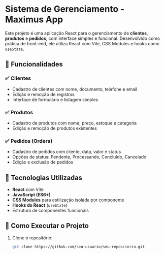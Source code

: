 # Sistema de Gerenciamento - Maximus App

Este projeto é uma aplicação React para o gerenciamento de **clientes**, **produtos** e **pedidos**, com interface simples e funcional. Desenvolvido como prática de front-end, ele utiliza React com Vite, CSS Modules e hooks como `useState`.

## 📌 Funcionalidades

### ✅ Clientes
- Cadastro de clientes com nome, documento, telefone e email
- Edição e remoção de registros
- Interface de formulário e listagem simples

### ✅ Produtos
- Cadastro de produtos com nome, preço, estoque e categoria
- Edição e remoção de produtos existentes

### ✅ Pedidos (Orders)
- Cadastro de pedidos com cliente, data, valor e status
- Opções de status: Pendente, Processando, Concluído, Cancelado
- Edição e exclusão de pedidos

## 🧱 Tecnologias Utilizadas

- **React** com Vite
- **JavaScript (ES6+)**
- **CSS Modules** para estilização isolada por componente
- **Hooks do React** (`useState`)
- Estrutura de componentes funcionais

## 🚀 Como Executar o Projeto

1. Clone o repositório:
   ```bash
   git clone https://github.com/seu-usuario/seu-repositorio.git
